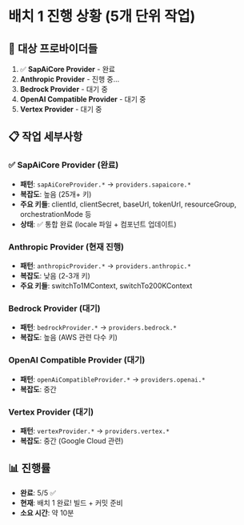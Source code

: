 # 배치 1 진행 상황 (5개 단위 작업)

## 🎯 대상 프로바이더들
1. ✅ **SapAiCore Provider** - 완료
2. **Anthropic Provider** - 진행 중...
3. **Bedrock Provider** - 대기 중
4. **OpenAI Compatible Provider** - 대기 중
5. **Vertex Provider** - 대기 중

## 📋 작업 세부사항

### ✅ SapAiCore Provider (완료)
- **패턴**: `sapAiCoreProvider.*` → `providers.sapaicore.*`
- **복잡도**: 높음 (25개+ 키)
- **주요 키들**: clientId, clientSecret, baseUrl, tokenUrl, resourceGroup, orchestrationMode 등
- **상태**: ✅ 통합 완료 (locale 파일 + 컴포넌트 업데이트)

### Anthropic Provider (현재 진행)
- **패턴**: `anthropicProvider.*` → `providers.anthropic.*`
- **복잡도**: 낮음 (2-3개 키)
- **주요 키들**: switchTo1MContext, switchTo200KContext

### Bedrock Provider (대기)
- **패턴**: `bedrockProvider.*` → `providers.bedrock.*`
- **복잡도**: 높음 (AWS 관련 다수 키)

### OpenAI Compatible Provider (대기)
- **패턴**: `openAiCompatibleProvider.*` → `providers.openai.*`
- **복잡도**: 중간

### Vertex Provider (대기)
- **패턴**: `vertexProvider.*` → `providers.vertex.*`
- **복잡도**: 중간 (Google Cloud 관련)

## 📊 진행률
- **완료**: 5/5 ✅
- **현재**: 배치 1 완료! 빌드 + 커밋 준비
- **소요 시간**: 약 10분